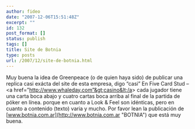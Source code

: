 ```yaml
---
author: fideo
date: "2007-12-06T15:51:48Z"
excerpt: ""
id: 132
post_format: []
status: publish
tags: []
title: Site de Botnia
type: posts
url: /2007/12/site-de-botnia.html
---
```

Muy buena la idea de Greenpeace (o de quien haya sido) de publicar una replica casi exácta del site de esta empresa, digo “casi” En Five Card Stud – &lt;a href=”http://www.whaleday.com”&gt;casino&lt;/a&gt; cada jugador tiene una carta boca abajo y cuatro cartas boca arriba al final de la partida de póker en línea. porque en cuanto a Look &amp; Feel son idénticas, pero en cuanto a contenido (texto) varia y mucho. Por favor lean la publicación de [www.botnia.com.ar](http://www.botnia.com.ar "BOTNIA") que está muy buena.
